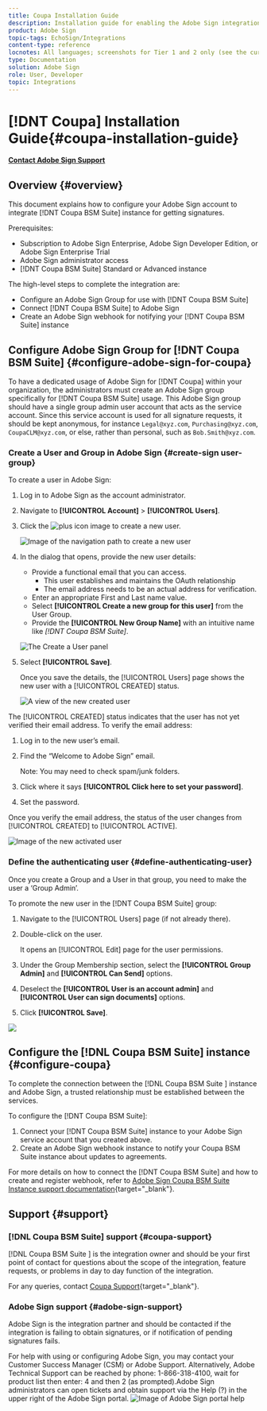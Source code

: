 ```yaml
---
title: Coupa Installation Guide
description: Installation guide for enabling the Adobe Sign integration with Coupa BSM Suite
product: Adobe Sign
topic-tags: EchoSign/Integrations
content-type: reference
locnotes: All languages; screenshots for Tier 1 and 2 only (see the currently published localized page for guidance) 
type: Documentation
solution: Adobe Sign
role: User, Developer
topic: Integrations
---
```


# [!DNT Coupa] Installation Guide{#coupa-installation-guide}

[**Contact Adobe Sign Support**](https://adobe.com/go/adobesign-support-center)

## Overview {#overview}

This document explains how to configure your Adobe Sign account to integrate [!DNT Coupa BSM Suite] instance for getting signatures.

Prerequisites:

* Subscription to Adobe Sign Enterprise, Adobe Sign Developer Edition, or Adobe Sign Enterprise Trial
* Adobe Sign administrator access
* [!DNT Coupa BSM Suite] Standard or Advanced instance

The high-level steps to complete the integration are:

* Configure an Adobe Sign Group for use with [!DNT Coupa BSM Suite]
* Connect [!DNT Coupa BSM Suite] to Adobe Sign 
* Create an Adobe Sign webhook for notifying your [!DNT Coupa BSM Suite] instance

## Configure Adobe Sign Group for [!DNT Coupa BSM Suite] {#configure-adobe-sign-for-coupa}

To have a dedicated usage of Adobe Sign for [!DNT Coupa] within your organization, the administrators must create an Adobe Sign group specifically for [!DNT Coupa BSM Suite] usage. This Adobe Sign group should have a single group admin user account that acts as the service account. Since this service account is used for all signature requests, it should be kept anonymous, for instance `Legal@xyz.com`, `Purchasing@xyz.com`, `CoupaCLM@xyz.com`, or else, rather than personal, such as `Bob.Smith@xyz.com`.  

### Create a User and Group in Adobe Sign {#create-sign user-group}

To create a user in Adobe Sign:

1. Log in to Adobe Sign as the account administrator.
1. Navigate to **[!UICONTROL Account]** > **[!UICONTROL Users]**.
1. Click the ![plus icon image](images/icon_plus.png) to create a new user. 

    ![Image of the navigation path to create a new user](images/navigate-to-group.png)

1. In the dialog that opens, provide the new user details:

    * Provide a functional email that you can access.
        * This user establishes and maintains the OAuth relationship
        * The email address needs to be an actual address for verification.
    * Enter an appropriate First and Last name value.
    * Select **[!UICONTROL Create a new group for this user]** from the User Group.    
    * Provide the **[!UICONTROL New Group Name]** with an intuitive name like *[!DNT Coupa BSM Suite]*.

    ![The Create a User panel](images/create-user.png)

1. Select **[!UICONTROL Save]**.

    Once you save the details, the [!UICONTROL Users] page shows the new user with a [!UICONTROL CREATED] status. 

    ![A view of the new created user](images/post-user-creation.png)

The [!UICONTROL CREATED] status indicates that the user has not yet verified their email address. To verify the email address:

1. Log in to the new user’s email.
2. Find the “Welcome to Adobe Sign” email.

    Note: You may need to check spam/junk folders.

3. Click where it says **[!UICONTROL Click here to set your password]**.
4. Set the password.

Once you verify the email address, the status of the user changes from [!UICONTROL CREATED] to [!UICONTROL ACTIVE].

![Image of the new activated user](images/active-user.png) 

### Define the authenticating user {#define-authenticating-user}

Once you create a Group and a User in that group, you need to make the user a ‘Group Admin’.

To promote the new user in the [!DNT Coupa BSM Suite] group:

1. Navigate to the [!UICONTROL Users] page (if not already there).
2. Double-click on the user.

    It opens an [!UICONTROL Edit] page for the user permissions.

3. Under the Group Membership section, select the **[!UICONTROL Group Admin]** and **[!UICONTROL Can Send]** options.
4. Deselect the **[!UICONTROL User is an account admin]** and **[!UICONTROL User can sign documents]** options.
5. Click **[!UICONTROL Save]**.

![](images/user-settings.png) 

## Configure the [!DNL Coupa BSM Suite] instance {#configure-coupa}

To complete the connection between the [!DNL Coupa BSM Suite ] instance and Adobe Sign, a trusted relationship must be established between the services. 

To configure the [!DNT Coupa BSM Suite]:

1. Connect your [!DNT Coupa BSM Suite] instance to your Adobe Sign service account that you created above.
1. Create an Adobe Sign webhook instance to notify your Coupa BSM Suite instance about updates to agreements.

For more details on how to connect the [!DNT Coupa BSM Suite] and how to create and register webhook, refer to [Adobe Sign Coupa BSM Suite Instance support documentation](https://success.coupa.com/Support/Docs/Power_Apps/CLM_Standard/Signing_and_Approvals/Enable_E-Signatures_Through_Adobe_Sign_and_DocuSign){target="_blank"}.

## Support {#support}

### [!DNL Coupa BSM Suite] support {#coupa-support}

[!DNL Coupa BSM Suite ] is the integration owner and should be your first point of contact for questions about the scope of the integration, feature requests, or problems in day to day function of the integration.

For any queries, contact [Coupa Support](https://success.coupa.com/Support/Welcome_to_Coupa_Support){target="_blank"}.

### Adobe Sign support {#adobe-sign-support}

Adobe Sign is the integration partner and should be contacted if the integration is failing to obtain signatures, or if notification of pending signatures fails.

For help with using or configuring Adobe Sign, you may contact your Customer Success Manager (CSM) or Adobe Support. Alternatively, Adobe Technical Support can be reached by phone: 1-866-318-4100, wait for product list then enter: 4 and then 2 (as prompted).Adobe Sign administrators can open tickets and obtain support via the Help (?) in the upper right of the Adobe Sign portal.
![Image of Adobe Sign portal help](images/sign-portal-help.png)
